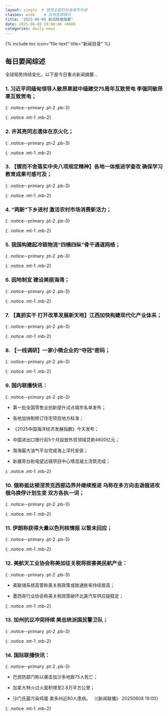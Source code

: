```yaml
---
layout: single  # 使用主题的标准单页布局
classes: wide    # 启用宽屏模式
title: "2025-06-08 新闻联播摘要"
date: 2025-06-08 19:00:00 +0800
categories: daily-news
---
```


{% include toc icon="file-text" title="新闻目录" %}
   
## 每日要闻综述

全球局势持续变化，以下是今日重点新闻摘要...

### 1. 习近平同缅甸领导人敏昂莱就中缅建交75周年互致贺电 李强同敏昂莱互致贺电； 

{: .notice--primary .pt-2 .pb-3}

{: .notice .mt-1 .mb-2}

### 2. 许其亮同志遗体在京火化； 

{: .notice--primary .pt-2 .pb-3}

{: .notice .mt-1 .mb-2}

### 3. 【锲而不舍落实中央八项规定精神】各地一体推进学查改 确保学习教育成果可感可及； 

{: .notice--primary .pt-2 .pb-3}

{: .notice .mt-1 .mb-2}

### 4. “两新”下乡进村 激活农村市场消费新活力； 

{: .notice--primary .pt-2 .pb-3}

{: .notice .mt-1 .mb-2}

### 5. 我国构建起冷链物流“四横四纵”骨干通道网络； 

{: .notice--primary .pt-2 .pb-3}

{: .notice .mt-1 .mb-2}

### 6. 因地制宜 建设美丽海湾； 

{: .notice--primary .pt-2 .pb-3}

{: .notice .mt-1 .mb-2}

### 7. 【真抓实干 打开改革发展新天地】江西加快构建现代化产业体系； 

{: .notice--primary .pt-2 .pb-3}

{: .notice .mt-1 .mb-2}

### 8. 【一线调研】一家小微企业的“夺冠”密码； 

{: .notice--primary .pt-2 .pb-3}

{: .notice .mt-1 .mb-2}

### 9. 国内联播快讯： 

{: .notice--primary .pt-2 .pb-3}

- 第一批全国零售业创新提升试点城市名单发布；

- 各地加快制修订住宅项目地方标准；

- 《2025中国海洋经济发展指数》今天发布；

- 中国进出口银行前5个月投放外贸领域贷款4600亿元；

- 渤海最大油气平台完成海上浮托安装；

- 新疆奇台射电望远镜项目中心塔混凝土浇筑完成；

{: .notice .mt-1 .mb-2}

### 10. 俄称抵达顿涅茨克西部边界并继续推进 乌称在多方向击退俄进攻 俄乌换俘计划生变 双方各执一词； 

{: .notice--primary .pt-2 .pb-3}

{: .notice .mt-1 .mb-2}

### 11. 伊朗称获得大量以色列核情报 以暂未回应； 

{: .notice--primary .pt-2 .pb-3}

{: .notice .mt-1 .mb-2}

### 12. 美航天工业协会称美加征关税将损害美民航产业： 

{: .notice--primary .pt-2 .pb-3}

- 美联储系统高管称美关税政策或致通胀率持续居高；

- 墨西哥行业协会称美关税政策破坏北美汽车供应链稳定；

{: .notice .mt-1 .mb-2}

### 13. 加州抗议冲突持续 美总统派国民警卫队； 

{: .notice--primary .pt-2 .pb-3}

{: .notice .mt-1 .mb-2}

### 14. 国际联播快讯： 

{: .notice--primary .pt-2 .pb-3}

- 巴民防部门称以袭击加沙多地致75人死亡；

- 加拿大林火过火面积增至2.8万平方公里；

- 沙门氏菌污染鸡蛋 美多州近80人患病。 （《新闻联播》 20250608 19:00）

{: .notice .mt-1 .mb-2}